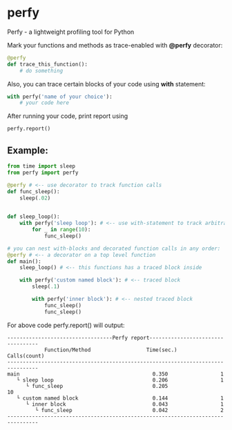 # perfy
Perfy - a lightweight profiling tool for Python

Mark your functions and methods as trace-enabled with **@perfy** decorator:
```python
@perfy
def trace_this_function():
    # do something
```
Also, you can trace certain blocks of your code using **with** statement:
```python
with perfy('name of your choice'):
    # your code here
```

After running your code, print report using
```python
perfy.report()
```

## Example:
```python
from time import sleep
from perfy import perfy

@perfy # <-- use decorator to track function calls
def func_sleep():
    sleep(.02)
    

def sleep_loop():
    with perfy('sleep loop'): # <-- use with-statement to track arbitrary block of code
        for _ in range(10):
            func_sleep()

# you can nest with-blocks and decorated function calls in any order:
@perfy # <-- a decorator on a top level function
def main():
    sleep_loop() # <-- this functions has a traced block inside

    with perfy('custom named block'): # <-- traced block
        sleep(.1)

        with perfy('inner block'): # <-- nested traced block
            func_sleep()
            func_sleep() 
```
For above code perfy.report() will output:
```
----------------------------------Perfy report----------------------------------
            Function/Method                  Time(sec.)         Calls(count)    
--------------------------------------------------------------------------------
main                                           0.350                 1          
   └ sleep loop                                0.206                 1          
      └ func_sleep                             0.205                 10         
   └ custom named block                        0.144                 1          
      └ inner block                            0.043                 1          
         └ func_sleep                          0.042                 2          
--------------------------------------------------------------------------------
```

